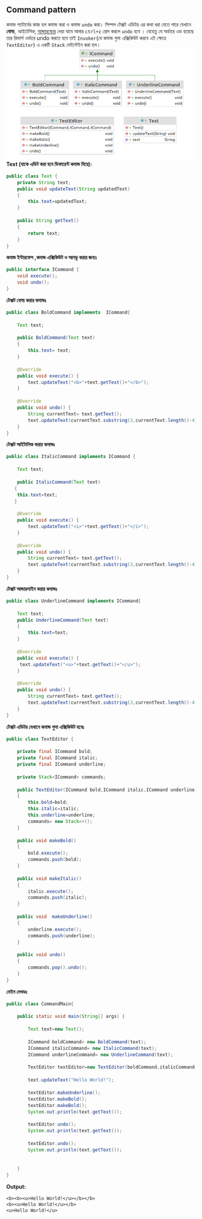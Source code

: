 ## Command pattern

কমান্ড প্যাটার্নের কাজ হল কমান্ড করা ও কমান্ড `undo` করা। সিম্পল টেক্সট এডিটর এর কথা
ধরা যেতে পারে যেখানে **বোল্ড**, _আইটেলিক_, <u>আন্ডারস্কোর</u> দেয়া যাবে আবার `ctrl+z` প্রেস
করলে `undo` হবে । যেহেতু যে অর্ডারে এড হয়েছে তার রিভার্স ওর্ডারে undo করতে হবে তাই
`Invoker`(যে কমান্ড গুলা এক্সিকিউট করবে এই ক্ষেত্রে `TextEditor`) এ একটি `Stack` মেইন্টেইন করা হল। 
<img src="diagram.png"/> 
**Text (যাকে এডিট করা হবে ডিফারেন্ট কমান্ড দিয়ে):**
```java
public class Text {
    private String text;
    public void updateText(String updatedText)
    {
        this.text=updatedText;
    }

    public String getText()
    {
        return text;
    }
}
```
**কমান্ড ইন্টারফেস ,কমান্ড এক্সিকিউট ও আনডু করার জন্যঃ**
```java
public interface ICommand {
    void execute();
    void undo();
}
```
**টেক্সট বোল্ড করার কমান্ডঃ**
```java
public class BoldCommand implements  ICommand{

    Text text;

    public BoldCommand(Text text)
    {
        this.text= text;
    }

    @Override
    public void execute() {
        text.updateText("<b>"+text.getText()+"</b>");
    }

    @Override
    public void undo() {
        String currentText= text.getText();
        text.updateText(currentText.substring(3,currentText.length()-4));
    }
}
```
**টেক্সট আইটালিক করার কমান্ডঃ**
```java
public class ItalicCommand implements ICommand {

    Text text;

    public ItalicCommand(Text text)
   {
    this.text=text;
   }

    @Override
    public void execute() {
        text.updateText("<i>"+text.getText()+"</i>");
    }

    @Override
    public void undo() {
        String currentText= text.getText();
        text.updateText(currentText.substring(3,currentText.length()-4));
    }
}
```
**টেক্সট আন্ডারলাইন করার কমান্ডঃ**
```java
public class UnderlineCommand implements ICommand{

    Text text;
    public UnderlineCommand(Text text)
    {
        this.text=text;
    }

    @Override
    public void execute() {
     text.updateText("<u>"+text.getText()+"</u>");
    }

    @Override
    public void undo() {
        String currentText= text.getText();
        text.updateText(currentText.substring(3,currentText.length()-4));
    }
}
```
**টেক্সট এডিটর যেখানে কমান্ড গুলা এক্সিকিউট হবেঃ**
```java
public class TextEditor {

    private final ICommand bold;
    private final ICommand italic;
    private final ICommand underline;

    private Stack<ICommand> commands;

    public TextEditor(ICommand bold,ICommand italic,ICommand underline)
    {
        this.bold=bold;
        this.italic=italic;
        this.underline=underline;
        commands= new Stack<>();
    }

    public void makeBold()
    {
        bold.execute();
        commands.push(bold);
    }

    public void makeItalic()
    {
        italic.execute();
        commands.push(italic);
    }

    public void  makeUnderline()
    {
        underline.execute();
        commands.push(underline);
    }

    public void undo()
    {
        commands.pop().undo();
    }
}
```
**মেইন মেথডঃ**
```java
public class CommandMain{

    public static void main(String[] args) {

        Text text=new Text();

        ICommand boldCommand= new BoldCommand(text);
        ICommand italicCommand= new ItalicCommand(text);
        ICommand underlineCommand= new UnderlineCommand(text);

        TextEditor textEditor=new TextEditor(boldCommand,italicCommand,underlineCommand);

        text.updateText("Hello World!");

        textEditor.makeUnderline();
        textEditor.makeBold();
        textEditor.makeBold();
        System.out.println(text.getText());

        textEditor.undo();
        System.out.println(text.getText());

        textEditor.undo();
        System.out.println(text.getText());


    }
}
```
**Output:**
```
<b><b><u>Hello World!</u></b></b>
<b><u>Hello World!</u></b>
<u>Hello World!</u>
```


